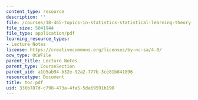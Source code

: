 ```yaml
---
content_type: resource
description: ''
file: /courses/18-465-topics-in-statistics-statistical-learning-theory-spring-2007/336b787dc798473a4fa55da69591b190_toc.pdf
file_size: 5041944
file_type: application/pdf
learning_resource_types:
- Lecture Notes
license: https://creativecommons.org/licenses/by-nc-sa/4.0/
ocw_type: OCWFile
parent_title: Lecture Notes
parent_type: CourseSection
parent_uid: a1b5ab94-b32e-92a2-777b-3ce81b841896
resourcetype: Document
title: toc.pdf
uid: 336b787d-c798-473a-4fa5-5da69591b190
---
```

